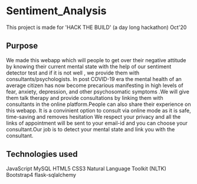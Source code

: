 # Sentiment_Analysis
This project is made for 'HACK THE BUILD' (a day long hackathon) Oct'20
## Purpose 
We made this webapp which will people to get over their negative attitude by knowing their current mental state with the help of our sentiment detector test and if it is not well , we provide them with consultants/psychologists.
In post COVID-19 era the mental health of an average citizen has now become precarious manifesting in high levels of fear, anxiety, depression, and other psychosomatic symptoms .We will give them talk therapy and provide consultations by linking them with consultants in the online platform.People can also share their experience on this webapp.
It is a convinient option to consult via online mode as it is safe, time-saving and removes hesitation
We respect your privacy and all the links of appointment will be sent to your email-id and you can choose your consultant.Our job is to detect your mental state and link you with the consultant.

## Technologies used
  JavaScript 
  MySQL
  HTML5
  CSS3
  Natural Language Toolkit (NLTK)
  Bootstrap4
  flask-sqlalchemy
